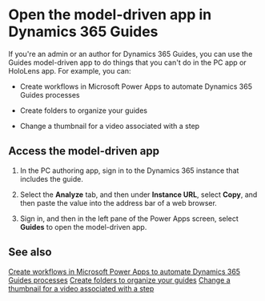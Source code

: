 

# Open the model-driven app in Dynamics 365 Guides

If you're an admin or an author for Dynamics 365 Guides, you can use the Guides model-driven app to do things that you can't do in the PC app or HoloLens app. For example, you can:

- Create workflows in Microsoft Power Apps to automate Dynamics 365 Guides processes

- Create folders to organize your guides

- Change a thumbnail for a video associated with a step

## Access the model-driven app

1. In the PC authoring app, sign in to the Dynamics 365 instance that includes the guide.

2. Select the **Analyze** tab, and then under **Instance URL**, select **Copy**, and then paste the value into the address bar of a web browser.

3. Sign in, and then in the left pane of the Power Apps screen, select **Guides** to open the model-driven app.

## See also

[Create workflows in Microsoft Power Apps to automate Dynamics 365 Guides processes]()
[Create folders to organize your guides](admin-create-folders.md)
[Change a thumbnail for a video associated with a step](pc-app-add-media.md)
